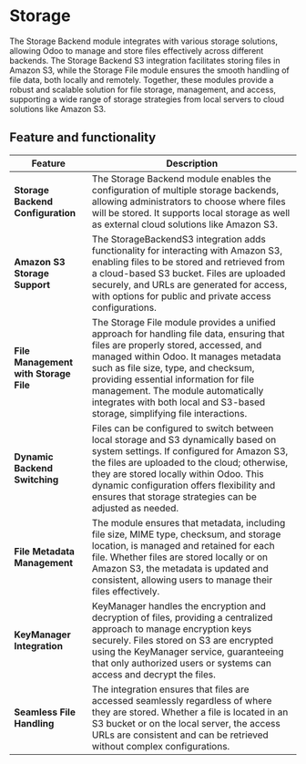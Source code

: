 # Storage
The Storage Backend module integrates with various storage solutions, allowing Odoo to manage and store files effectively across different backends. The Storage Backend S3 integration facilitates storing files in Amazon S3, while the Storage File module ensures the smooth handling of file data, both locally and remotely. Together, these modules provide a robust and scalable solution for file storage, management, and access, supporting a wide range of storage strategies from local servers to cloud solutions like Amazon S3.

## Feature and functionality
| **Feature** | **Description**  |
| ------- | --- |
| **Storage Backend Configuration** | The Storage Backend module enables the configuration of multiple storage backends, allowing administrators to choose where files will be stored. It supports local storage as well as external cloud solutions like Amazon S3.|
| **Amazon S3 Storage Support** | The StorageBackendS3 integration adds functionality for interacting with Amazon S3, enabling files to be stored and retrieved from a cloud-based S3 bucket. Files are uploaded securely, and URLs are generated for access, with options for public and private access configurations. |
| **File Management with Storage File** | The Storage File module provides a unified approach for handling file data, ensuring that files are properly stored, accessed, and managed within Odoo. It manages metadata such as file size, type, and checksum, providing essential information for file management. The module automatically integrates with both local and S3-based storage, simplifying file interactions. |
| **Dynamic Backend Switching** | Files can be configured to switch between local storage and S3 dynamically based on system settings. If configured for Amazon S3, the files are uploaded to the cloud; otherwise, they are stored locally within Odoo. This dynamic configuration offers flexibility and ensures that storage strategies can be adjusted as needed. |
| **File Metadata Management** | The module ensures that metadata, including file size, MIME type, checksum, and storage location, is managed and retained for each file. Whether files are stored locally or on Amazon S3, the metadata is updated and consistent, allowing users to manage their files effectively. |
| **KeyManager Integration** | KeyManager handles the encryption and decryption of files, providing a centralized approach to manage encryption keys securely. Files stored on S3 are encrypted using the KeyManager service, guaranteeing that only authorized users or systems can access and decrypt the files. |
| **Seamless File Handling** | The integration ensures that files are accessed seamlessly regardless of where they are stored. Whether a file is located in an S3 bucket or on the local server, the access URLs are consistent and can be retrieved without complex configurations. |
